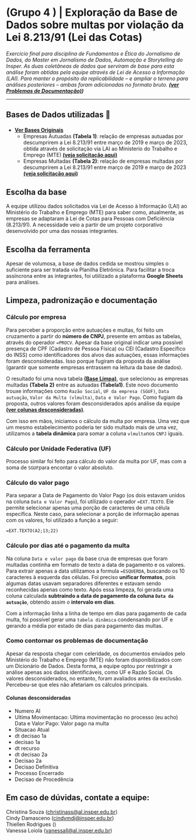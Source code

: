 # (Grupo 4 ) | Exploração da Base de Dados sobre multas por violação da Lei 8.213/91 (Lei das Cotas)
*Exercício final para disciplina de Fundamentos e Ética do Jornalismo de Dados, do Master em Jornalismo de Dados, Automação e Storytelling do Insper. As duas coletâneas de dados que serviram de base para esta análise foram obtidas pela equipe através de Lei de Acesso a Informação (LAI). Para manter o propósito da replicabilidade – e ampliar o terreno para análises posteriores – ambas foram adicionadas no formato bruto. **[(ver Problemas de Documentação)](https://github.com/cindydamasceno/rionemnem/tree/main#como-contornar-os-problemas-de-documenta%C3%A7%C3%A3o))***

<hr>

## **Bases de Dados utilizadas** 📝 <p>
+ [**Ver Bases Originais**](https://github.com/cindydamasceno/rionemnem/tree/main/Bases%20originais%20sem%20tratamento)
  +  Empresas Autuadas **(Tabela 1)**: relação de empresas autuadas por descumprirem a Lei 8.213/91 entre março de 2019 e março de 2023, obtida através de solicitação via LAI ao Ministerio do Trabalho e Emprego (MTE) [**(veja solicitação aqui)**](https://github.com/cindydamasceno/rionemnem/blob/main/DetalhesManifestacaoLai.pdf)  
  +  Empresas Multadas **(Tabela 2)**: relação de empresas multadas por descumprirem a Lei 8.213/91 entre março de 2019 e março de 2023 [**(veja solicitação aqui)**](https://github.com/cindydamasceno/rionemnem/blob/main/DetalhesManifestacaoLai.pdf)

## Escolha da base
A equipe utilizou dados solicitados via Lei de Acesso à Informação (LAI) ao Ministério do Trabalho e Emprego (MTE) para saber como, atualmente, as empresas se adaptaram à Lei de Cotas para Pessoas com Deficiência (8.213/91). A necessidade veio a partir de um projeto corporativo desenvolvido por uma das nossas integrantes. 

## Escolha da ferramenta
Apesar de volumosa, a base de dados cedida se mostrou simples o suficiente para ser tratada via Planilha Eletrônica. Para facilitar a troca assíncrona entre as integrantes, foi utiilizado a plataforma **Google Sheets** para análises. 

## Limpeza, padronização e documentação

### Cálculo por empresa
Para perceber a proporção entre autuações e multas, foi feito um cruzamento a partir do **número de CNPJ**, presente em ambas as tabelas, através do operador ``=PROCV``. Apesar da base original indicar uma possível presença de CPF (Cadastro de Pessoa Física) ou CEI (Cadastro Específico do INSS) como identificadores dos alvos das autuações, essas informações foram desconsideradas. Isso porque fugiram da proposta da análise (garantir que somente empresas entrassem na leitura da base de dados).  

O resultado foi uma nova tabela **[(Base Limpa)](https://github.com/cindydamasceno/rionemnem/blob/main/base_limpa_pcd.xlsx)**, que selecionou as empresas multadas **(Tabela 2)** entre as autuadas **(Tabela1)**. Este novo documento trouxe informações como ``Razão Social``, ``UF da empresa (SGUF)``, ``Data autuação``,	``Valor da Multa (vlmulta)``,	``Data e Valor Pago``. Como fugiam da proposta, outros valores foram desconsiderados após análise da equipe [**(ver colunas desconsideradas)**](https://github.com/cindydamasceno/rionemnem#colunas-desconsideradas). 

Com isso em mãos, iniciamos o cálculo da multa por empresa. Uma vez que um mesmo estabelecimento poderia ter sido multado mais de uma vez, utilizamos a **tabela dinâmica** para somar a coluna ``vlmulta``nos ``CNPJ`` iguais.  

### Cálculo por Unidade Federativa (UF)
Processo similar foi feito para cálculo do valor da multa por UF, mas com a soma de ``SGUF``para encontar o valor absoluto.  

### Cálculo do valor pago
Para separar a Data de Pagamento do Valor Pago (os dois estavam unidos na coluna ``Data e Valor Pago``), foi utilizado o operador ``=EXT.TEXTO``. Ele permite selecionar apenas uma porção de caracteres de uma célula específica. Neste caso, para selecionar a porção de informação apenas com os valores, foi utilizado a função a seguir: 

```
=EXT.TEXTO(A2;13;22)
```

### Cálculo por dias até o pagamento da multa
Na coluna ``Data e valor pago`` da base crua de empresas que foram multadas continha em formato de texto a data de pagamento e os valores. Para extrair apenas a data utilizamos a formula ``=ESQUERDA``, buscando os 10 caracteres à esquerda das células. Foi preciso **unificar formatos**, pois algumas datas usavam separadores diferentes e estavam sendo reconhecidas apenas como texto. Após essa limpeza, foi gerada uma coluna calculada **subtraindo a data de pagamento da coluna ``Data da autuação``**, obtendo assim o **intervalo em dias**. 

Com a informação linha a linha de tempo em dias para pagamento de cada multa, foi possível gerar uma ``tabela dinâmica`` condensando por UF e gerando a média por estado de dias para pagamento das multas.

### Como contornar os problemas de documentação
Apesar da resposta chegar com celeridade, os documentos enviados pelo Ministério do Trabalho e Emprego (MTE) não foram disponibilizados com um Dicionário de Dados. Desta forma, a equipe optou por restringir a análise apenas aos dados identificáveis, como UF e Razão Social. Os valores desconsiderados, no entanto, foram avaliados antes da exclusão. Percebeu-se que eles não afetariam os cálculos principais. 

#### Colunas desconsideradas

+ Numero AI
+ Ultima Movimentacao: Ultima movimentação no processo (eu acho)
Data e Valor Pago: Valor pago na multa
+ Situacao Atual
+ dt decisao 1a 
+ decisao 1a 
+ dt recurso
+ dt decisao 2a 
+ Decisao 2a 
+ Decisao Definitiva
+ Processo Encerrado
+ Decisao de Procedência

## **Em caso de dúvidas, contate a equipe:**   
Christina Souza (christinass@al.insper.edu.br)  
Cindy Damasceno (cindymdj@insper.edu.br)  
Thiellen Rodrigues ()  
Vanessa Loiola (vanessall@al.insper.edu.br)

